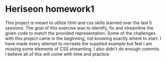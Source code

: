 # Heriseon homework1

This project is meant to utilize html and css skills learned over the last 5 sessions. The goal of this exercise was to identify, fix and streamline the given code to match the provided representation.
Some of the challenges with this project came in the beginning, not knowing exactly where to start. I have made every attempt to recreate the supplied example but feel I am missing some elements of CSS streamling. 
I also didn't do enough commits. 
I believe all of this will come with time and practice.
